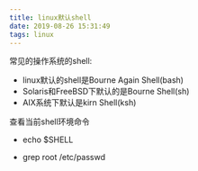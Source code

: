 ```yaml
---
title: linux默认shell
date: 2019-08-26 15:31:49
tags: linux
---
```


常见的操作系统的shell:

- linux默认的shell是Bourne Again Shell(bash)
- Solaris和FreeBSD下默认的是Bourne Shell(sh)
- AIX系统下默认是kirn Shell(ksh)

查看当前shell环境命令

- echo $SHELL

- grep root /etc/passwd

